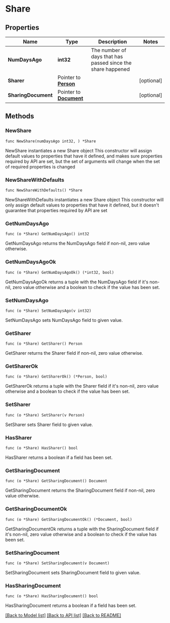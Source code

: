 # Share

## Properties

Name | Type | Description | Notes
------------ | ------------- | ------------- | -------------
**NumDaysAgo** | **int32** | The number of days that has passed since the share happened | 
**Sharer** | Pointer to [**Person**](Person.md) |  | [optional] 
**SharingDocument** | Pointer to [**Document**](Document.md) |  | [optional] 

## Methods

### NewShare

`func NewShare(numDaysAgo int32, ) *Share`

NewShare instantiates a new Share object
This constructor will assign default values to properties that have it defined,
and makes sure properties required by API are set, but the set of arguments
will change when the set of required properties is changed

### NewShareWithDefaults

`func NewShareWithDefaults() *Share`

NewShareWithDefaults instantiates a new Share object
This constructor will only assign default values to properties that have it defined,
but it doesn't guarantee that properties required by API are set

### GetNumDaysAgo

`func (o *Share) GetNumDaysAgo() int32`

GetNumDaysAgo returns the NumDaysAgo field if non-nil, zero value otherwise.

### GetNumDaysAgoOk

`func (o *Share) GetNumDaysAgoOk() (*int32, bool)`

GetNumDaysAgoOk returns a tuple with the NumDaysAgo field if it's non-nil, zero value otherwise
and a boolean to check if the value has been set.

### SetNumDaysAgo

`func (o *Share) SetNumDaysAgo(v int32)`

SetNumDaysAgo sets NumDaysAgo field to given value.


### GetSharer

`func (o *Share) GetSharer() Person`

GetSharer returns the Sharer field if non-nil, zero value otherwise.

### GetSharerOk

`func (o *Share) GetSharerOk() (*Person, bool)`

GetSharerOk returns a tuple with the Sharer field if it's non-nil, zero value otherwise
and a boolean to check if the value has been set.

### SetSharer

`func (o *Share) SetSharer(v Person)`

SetSharer sets Sharer field to given value.

### HasSharer

`func (o *Share) HasSharer() bool`

HasSharer returns a boolean if a field has been set.

### GetSharingDocument

`func (o *Share) GetSharingDocument() Document`

GetSharingDocument returns the SharingDocument field if non-nil, zero value otherwise.

### GetSharingDocumentOk

`func (o *Share) GetSharingDocumentOk() (*Document, bool)`

GetSharingDocumentOk returns a tuple with the SharingDocument field if it's non-nil, zero value otherwise
and a boolean to check if the value has been set.

### SetSharingDocument

`func (o *Share) SetSharingDocument(v Document)`

SetSharingDocument sets SharingDocument field to given value.

### HasSharingDocument

`func (o *Share) HasSharingDocument() bool`

HasSharingDocument returns a boolean if a field has been set.


[[Back to Model list]](../README.md#documentation-for-models) [[Back to API list]](../README.md#documentation-for-api-endpoints) [[Back to README]](../README.md)


